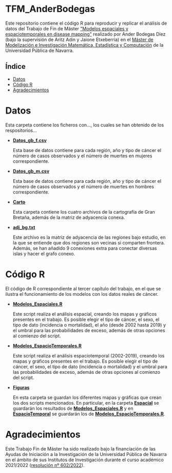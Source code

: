 # TFM_AnderBodegas
Este repositorio contiene el código R para reproducir y replicar el análisis de datos del Trabajo de Fin de Máster ["Modelos espaciales y espaciotemporales en disease mapping"](https://github.com/spatialstatisticsupna/TFM_AnderBodegas/blob/main/TFM_AnderBodegas.pdf) realizado por Ander Bodegas Díez (bajo la supervisión de Aritz Adin y Jaione Etxeberria) en el [Máster de Modelización e Investigación Matemática, Estadística y Computación](https://www.unavarra.es/sites/masteres/ciencias/modelizacion-invest-matematica/presentacion.html) de la Universidad Pública de Navarra.


## Índice

- [Datos](#Datos)
- [Código R](#Código-r)
- [Agradecimientos](#Agradecimientos)


# Datos

Esta carpeta contiene los ficheros con..., los cuales se han obtenido de los respositorios...

- [**Datos_gb_f.csv**](https://github.com/spatialstatisticsupna/TFM_AnderBodegas/blob/main/Datos/Datos_gb_f.csv)

  Esta base de datos contiene para cada región, año y tipo de cáncer el número de casos observados y el número de muertes en mujeres correspondiente.
  
- [**Datos_gb_m.csv**](https://github.com/spatialstatisticsupna/TFM_AnderBodegas/blob/main/Datos/Datos_gb_m.csv)

  Esta base de datos contiene para cada región, año y tipo de cáncer el número de casos observados y el número de muertes en hombres correspondiente.
  
- [**Carto**](https://github.com/spatialstatisticsupna/TFM_AnderBodegas/blob/main/Datos/Carto/)

  Esta carpeta contiene los cuatro archivos de la cartografía de Gran Bretaña, además de la matriz de adyacencia conexa.
  
- [**adj_bg.txt**](https://github.com/spatialstatisticsupna/TFM_AnderBodegas/blob/main/Datos/Carto/adj_gb.txt)

  Este archivo es la matriz de adyacencia de las regiones bajo estudio, en la que se entiende que dos regiones son vecinas si comparten frontera. Además, se han añadido 9 conexiones extra para conectar diversas islas y hacer el grafo conexo. 



# Código R
El código de R correspondiente al tercer capítulo del trabajo, en el que se ilustra el funcionamiento de los modelos con los datos reales de cáncer.

- [**Modelos_Espaciales.R**](https://github.com/spatialstatisticsupna/TFM_AnderBodegas/blob/main/R/Modelos_Espaciales.R)

  Este script realiza el análisis espacial, creando los mapas y gráficos presentes en el trabajo. Es posible elegir el tipo de cáncer, el sexo, el tipo de dato (incidencia o mortalidad), el año (desde 2002 hasta 2019) y el umbral para las probabilidades de exceso, además de otras opciones al comienzo del script.

- [**Modelos_EspacioTemporales.R**](https://github.com/spatialstatisticsupna/TFM_AnderBodegas/blob/main/R/Modelos_EspacioTemporales.R)

  Este script realiza el análisis espaciotemporal (2002-2019), creando los mapas y gráficos presentes en el trabajo. Es posible elegir el tipo de cáncer, el sexo, el tipo de dato (incidencia o mortalidad) y el umbral para las probabilidades de exceso, además de otras opciones al comienzo del script.
  
- [**Figuras**](https://github.com/spatialstatisticsupna/TFM_AnderBodegas/blob/main/R/Figuras)

  En esta carpeta se guardan los diferentes mapas y gráficas que crean los dos scripts mencionados. En particular, en la carpeta [**Espacial**](https://github.com/spatialstatisticsupna/TFM_AnderBodegas/blob/main/R/Figuras/Espacial) se guardarán los resultados de [**Modelos_Espaciales.R**](https://github.com/spatialstatisticsupna/TFM_AnderBodegas/blob/main/R/Modelos_Espaciales.R) y en [**EspacioTemporal**](https://github.com/spatialstatisticsupna/TFM_AnderBodegas/blob/main/R/Figuras/EspacioTemporal) se guardarán los de [**Modelos_EspacioTemporales.R**](https://github.com/spatialstatisticsupna/TFM_AnderBodegas/blob/main/R/Modelos_EspacioTemporales.R).

  
# Agradecimientos
Este Trabajo Fin de Máster ha sido realizado bajo la financiación de las Ayudas de Iniciación a la Investigación de la Universidad Pública de Navarra en el ámbito de sus Institutos de Investigación durante el curso académico 2021/2022 ([resolución nº 602/2022](https://www2.unavarra.es/gesadj/centroJeronimoAyanz/JDA22Res.%20602%20TFM_INSTITUTOS.pdf)).

